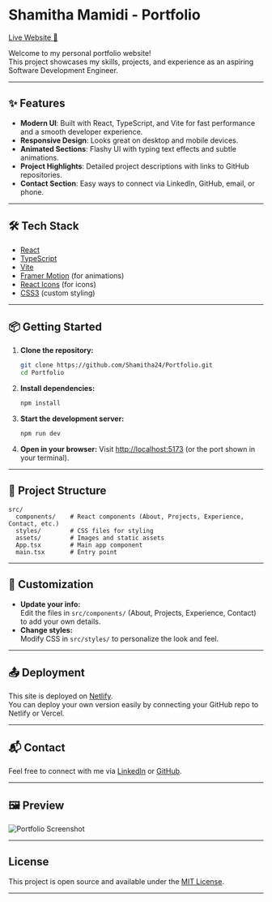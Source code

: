 # Shamitha Mamidi - Portfolio

[Live Website 🚀](https://shamithamamidi.netlify.app/)

Welcome to my personal portfolio website!  
This project showcases my skills, projects, and experience as an aspiring Software Development Engineer.

---

## ✨ Features

- **Modern UI**: Built with React, TypeScript, and Vite for fast performance and a smooth developer experience.
- **Responsive Design**: Looks great on desktop and mobile devices.
- **Animated Sections**: Flashy UI with typing text effects and subtle animations.
- **Project Highlights**: Detailed project descriptions with links to GitHub repositories.
- **Contact Section**: Easy ways to connect via LinkedIn, GitHub, email, or phone.

---

## 🛠️ Tech Stack

- [React](https://react.dev/)
- [TypeScript](https://www.typescriptlang.org/)
- [Vite](https://vitejs.dev/)
- [Framer Motion](https://www.framer.com/motion/) (for animations)
- [React Icons](https://react-icons.github.io/react-icons/) (for icons)
- [CSS3](https://developer.mozilla.org/en-US/docs/Web/CSS) (custom styling)

---

## 📦 Getting Started

1. **Clone the repository:**
   ```sh
   git clone https://github.com/Shamitha24/Portfolio.git
   cd Portfolio
   ```

2. **Install dependencies:**
   ```sh
   npm install
   ```

3. **Start the development server:**
   ```sh
   npm run dev
   ```

4. **Open in your browser:**
   Visit [http://localhost:5173](http://localhost:5173) (or the port shown in your terminal).

---

## 📁 Project Structure

```
src/
  components/    # React components (About, Projects, Experience, Contact, etc.)
  styles/        # CSS files for styling
  assets/        # Images and static assets
  App.tsx        # Main app component
  main.tsx       # Entry point
```

---

## 📝 Customization

- **Update your info:**  
  Edit the files in `src/components/` (About, Projects, Experience, Contact) to add your own details.
- **Change styles:**  
  Modify CSS in `src/styles/` to personalize the look and feel.

---

## 📤 Deployment

This site is deployed on [Netlify](https://www.netlify.com/).  
You can deploy your own version easily by connecting your GitHub repo to Netlify or Vercel.

---

## 📬 Contact

Feel free to connect with me via [LinkedIn](https://www.linkedin.com/in/shamitha-mamidi-1556a0233/) or [GitHub](https://github.com/Shamitha24).

---

## 🖼️ Preview

![Portfolio Screenshot](./assets/portfolio-preview.png) <!-- Add a screenshot if available -->

---

## License

This project is open source and available under the [MIT License](LICENSE).

---
